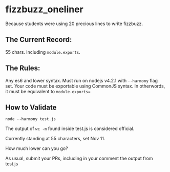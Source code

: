 # fizzbuzz_oneliner
Because students were using 20 precious lines to write fizzbuzz.  

## The Current Record: 
55 chars. Including `module.exports`.

## The Rules: 
Any es6 and lower syntax.  Must run on nodejs v4.2.1 with `--harmony` flag set. 
Your code must be exportable using CommonJS syntax.  In otherwords, it must be equivalent to `module.exports=`

## How to Validate

`node --harmony test.js`

The output of `wc -m` found inside test.js is considered official. 

Currently standing at 55 characters, set Nov 11.

How much lower can you go? 

As usual, submit your PRs, including in your comment the output from test.js 
